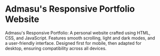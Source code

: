 # Admasu's Responsive Portfolio Website
Admasu's Responsive Portfolio: A personal website crafted using HTML, CSS, and JavaScript. Features smooth scrolling, light and dark modes, and a user-friendly interface. Designed first for mobile, then adapted for desktop, ensuring compatibility across all devices.
